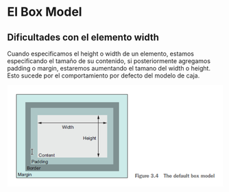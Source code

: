 # El Box Model

## Dificultades con el elemento width

Cuando especificamos el height o width de un elemento, estamos especificando el tamaño de su contenido, si posteriormente agregamos padding o margin, estaremos aumentando el tamano del width o height. Esto sucede por el comportamiento por defecto del modelo de caja.

!["boxmodel1"](/resources/basics-boxmodel-1.png)
